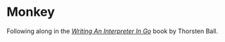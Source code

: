 # Monkey
Following along in the [_Writing An Interpreter In Go_](https://interpreterbook.com/) book by Thorsten Ball.
